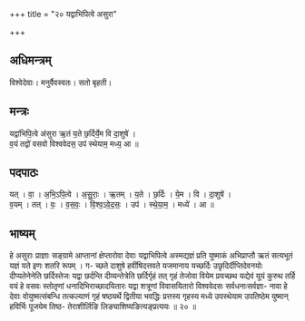 +++
title = "२० यद्वाभिपित्वे असुरा"

+++
## अधिमन्त्रम्
विश्वेदेवाः। मनुर्वैवस्वतः। सतो बृहती।

## मन्त्रः
यद्वा॑भिपि॒त्वे अ॑सुरा ऋ॒तं य॒ते छ॒र्दिर्ये॒म वि दा॒शुषे॑ ।  
व॒यं तद्वो॑ वसवो विश्ववेदस॒ उप॑ स्थेयाम॒ मध्य॒ आ ॥

## पदपाठः
यत् । वा॒ । अ॒भि॒ऽपि॒त्वे । अ॒सु॒राः॒ । ऋ॒तम् । य॒ते । छ॒र्दिः । ये॒म । वि । दा॒शुषे॑ ।  
व॒यम् । तत् । वः॒ । व॒स॒वः॒ । वि॒श्व॒ऽवे॒द॒सः॒ । उप॑ । स्थे॒या॒म॒ । मध्ये॑ । आ ॥

## भाष्यम्
हे असुराः प्राज्ञाः सङ्ग्रामे आप्तानां क्षेप्तारोवा देवाः यद्वाभिपित्वे अस्मद्यज्ञं प्रति युष्माकं अभिप्राप्तौ ऋतं सत्यभूतं यज्ञं यते इणः शतरि रूपम् । ग- च्छते दाशुषे हवींषिदत्तवते यजमानाय यच्छर्दिः उछृदिर्दीप्तिदेवनयोः दीप्यतेनेनेति छर्दिस्तेजः यद्वा छर्दन्ति दीव्यन्तेत्रेति छर्दिर्गृहं तत् गृहं तेजोवा वियेम प्रयच्छथ यद्येवं यूयं कुरुथ तर्हि वयं हे वसवः स्तोतृणां धनादिभिराच्छादयितारः यद्वा शत्रूणां विवासयितारो विश्ववेदसः सर्वधनाःसर्वज्ञा- नावा हे देवाः वोयुष्मत्संबन्धि तत्कल्याणं गृहं षष्ठ्यर्थे द्वितीया भवद्धिः प्रत्तस्य गृहस्य मध्ये उपस्थेयाम उपतिष्ठेम युष्मान् हविर्भिः पूजयेम तिष्ठ- तेराशीर्लिङि लिङ्याशिष्यङित्यङ्प्रत्ययः ॥ २० ॥